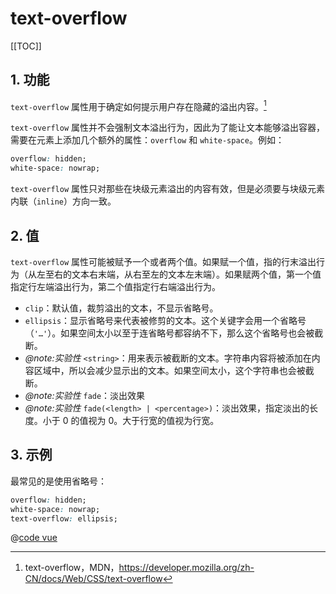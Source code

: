 # text-overflow

[[TOC]]

## 1. 功能

`text-overflow` 属性用于确定如何提示用户存在隐藏的溢出内容。[^1]

[^1]: text-overflow，MDN，<https://developer.mozilla.org/zh-CN/docs/Web/CSS/text-overflow>

`text-overflow` 属性并不会强制文本溢出行为，因此为了能让文本能够溢出容器，需要在元素上添加几个额外的属性：`overflow` 和 `white-space`。例如：

```css
overflow: hidden;
white-space: nowrap;
```

`text-overflow` 属性只对那些在块级元素溢出的内容有效，但是必须要与块级元素内联（`inline`）方向一致。

## 2. 值

`text-overflow` 属性可能被赋予一个或者两个值。如果赋一个值，指的行末溢出行为（从左至右的文本右末端，从右至左的文本左末端）。如果赋两个值，第一个值指定行左端溢出行为，第二个值指定行右端溢出行为。

- `clip`：默认值，裁剪溢出的文本，不显示省略号。
- `ellipsis`：显示省略号来代表被修剪的文本。这个关键字会用一个省略号（`'…'`）。如果空间太小以至于连省略号都容纳不下，那么这个省略号也会被截断。
- *@note:实验性* `<string>`：用来表示被截断的文本。字符串内容将被添加在内容区域中，所以会减少显示出的文本。如果空间太小，这个字符串也会被截断。
- *@note:实验性* `fade`：淡出效果
- *@note:实验性* `fade(<length> | <percentage>)`：淡出效果，指定淡出的长度。小于 0 的值视为 0。大于行宽的值视为行宽。

## 3. 示例

最常见的是使用省略号：

```css
overflow: hidden;
white-space: nowrap;
text-overflow: ellipsis;
```

<TextOverflow />

<script setup lang="ts">
import TextOverflow from '@/components/TextOverflow.vue'
</script>

@[code vue](@/components/TextOverflow.vue)
